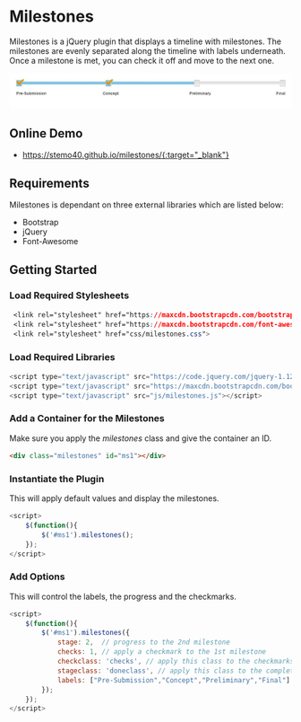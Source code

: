 # Milestones
Milestones is a jQuery plugin that displays a timeline with milestones. The milestones are evenly separated along the timeline with labels underneath. Once a milestone is met, you can check it off and move to the next one. 

![Screenshot](images/screenshot.jpg)

## Online Demo

+ https://stemo40.github.io/milestones/{:target="_blank"}

## Requirements
Milestones is dependant on three external libraries which are listed below:

+ Bootstrap
+ jQuery
+ Font-Awesome

## Getting Started

### Load Required Stylesheets
```css
 <link rel="stylesheet" href="https://maxcdn.bootstrapcdn.com/bootstrap/3.3.7/css/bootstrap.min.css">
 <link rel="stylesheet" href="https://maxcdn.bootstrapcdn.com/font-awesome/4.7.0/css/font-awesome.min.css">
 <link rel="stylesheet" href="css/milestones.css">
 ```

### Load Required Libraries
 ```javascript
 <script type="text/javascript" src="https://code.jquery.com/jquery-1.12.4.min.js"></script>
 <script type="text/javascript" src="https://maxcdn.bootstrapcdn.com/bootstrap/3.3.7/js/bootstrap.min.js"></script>
 <script type="text/javascript" src="js/milestones.js"></script>
```

### Add a Container for the Milestones
Make sure you apply the *milestones* class and give the container an ID.
```html
<div class="milestones" id="ms1"></div>
```

### Instantiate the Plugin
This will apply default values and display the milestones.
```javascript
<script>
    $(function(){
        $('#ms1').milestones();
    });
</script>
```
 
### Add Options
This will control the labels, the progress and the checkmarks.
```javascript
<script>
    $(function(){
        $('#ms1').milestones({
            stage: 2,  // progress to the 2nd milestone
            checks: 1, // apply a checkmark to the 1st milestone
            checkclass: 'checks', // apply this class to the checkmarks
            stageclass: 'doneclass', // apply this class to the completed tickmarks
            labels: ["Pre-Submission","Concept","Preliminary","Final"]  // array of labels
        });
    });
</script>
```

